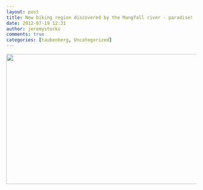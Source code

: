 ```yaml
---
layout: post
title: New biking region discovered by the Mangfall river - paradise!
date: 2012-07-19 12:31
author: jeremystocks
comments: true
categories: [taubenberg, Uncategorized]
---
```

<a href="http://jeremystocks.files.wordpress.com/2012/07/19jul12.jpg"><img src="http://jeremystocks.files.wordpress.com/2012/07/19jul12.jpg" alt="" title="19jul12" width="545" height="344" class="alignnone size-full wp-image-888" /></a>
